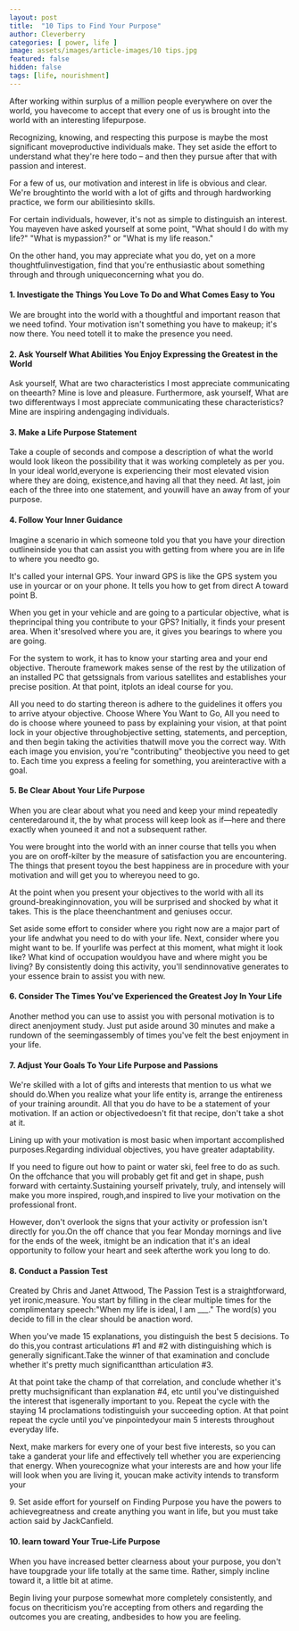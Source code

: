 ```yaml
---
layout: post
title:  "10 Tips to Find Your Purpose"
author: Cleverberry
categories: [ power, life ]
image: assets/images/article-images/10 tips.jpg
featured: false
hidden: false
tags: [life, nourishment]
---
```


<p>After working within surplus of a million people everywhere on over the world, you havecome to accept that every one of us is brought into the world with an interesting lifepurpose. </p>

<p>Recognizing, knowing, and respecting this purpose is maybe the most significant moveproductive individuals make. They set aside the effort to understand what they're here todo – and then they pursue after that with passion and interest. </p>

<P>For a few of us, our motivation and interest in life is obvious and clear. We're broughtinto the world with a lot of gifts and through hardworking practice, we form our abilitiesinto skills.</P>

<p>For certain individuals, however, it's not as simple to distinguish an interest. You mayeven have asked yourself at some point, "What should I do with my life?" "What is mypassion?" or "What is my life reason."</p>

<p>On the other hand, you may appreciate what you do, yet on a more thoughtfulinvestigation, find that you're enthusiastic about something through and through uniqueconcerning what you do.</p>

<h4>1. Investigate the Things You Love To Do and What Comes Easy to You </h4>
<p>We are brought into the world with a thoughtful and important reason that we need tofind. Your motivation isn't something you have to makeup; it's now there. You need totell it to make the presence you need.</p>

<h4>2. Ask Yourself What Abilities You Enjoy Expressing the Greatest in the World </h4>
<p>Ask yourself, What are two characteristics I most appreciate communicating on theearth? Mine is love and pleasure. Furthermore, ask yourself, What are two differentways I most appreciate communicating these characteristics? Mine are inspiring andengaging individuals. </p>

<h4>3. Make a Life Purpose Statement </h4>
<p>Take a couple of seconds and compose a description of what the world would look likeon the possibility that it was working completely as per you. In your ideal world,everyone is experiencing their most elevated vision where they are doing, existence,and having all that they need. At last, join each of the three into one statement, and youwill have an away from of your purpose.</p>

<h4>4. Follow Your Inner Guidance</h4>
<p>Imagine a scenario in which someone told you that you have your direction outlineinside you that can assist you with getting from where you are in life to where you needto go. </p>
<p>It's called your internal GPS. Your inward GPS is like the GPS system you use in yourcar or on your phone. It tells you how to get from direct A toward point B.</p>
<p>When you get in your vehicle and are going to a particular objective, what is theprincipal thing you contribute to your GPS? Initially, it finds your present area. When it'sresolved where you are, it gives you bearings to where you are going. </p>
<p>For the system to work, it has to know your starting area and your end objective. Theroute framework makes sense of the rest by the utilization of an installed PC that getssignals from various satellites and establishes your precise position. At that point, itplots an ideal course for you. </p>
<p>All you need to do starting thereon is adhere to the guidelines it offers you to arrive atyour objective. Choose Where You Want to Go, All you need to do is choose where youneed to pass by explaining your vision, at that point lock in your objective throughobjective setting, statements, and perception, and then begin taking the activities thatwill move you the correct way. With each image you envision, you're "contributing" theobjective you need to get to. Each time you express a feeling for something, you areinteractive with a goal.</p>

<h4>5. Be Clear About Your Life Purpose </h4>
<p>When you are clear about what you need and keep your mind repeatedly centeredaround it, the by what process will keep look as if—here and there exactly when youneed it and not a subsequent rather. </p>
<p>You were brought into the world with an inner course that tells you when you are on oroff-kilter by the measure of satisfaction you are encountering. The things that present toyou the best happiness are in procedure with your motivation and will get you to whereyou need to go. </p>
<p>At the point when you present your objectives to the world with all its ground-breakinginnovation, you will be surprised and shocked by what it takes. This is the place theenchantment and geniuses occur. </p>
<p>Set aside some effort to consider where you right now are a major part of your life andwhat you need to do with your life. Next, consider where you might want to be. If yourlife was perfect at this moment, what might it look like? What kind of occupation wouldyou have and where might you be living? By consistently doing this activity, you'll sendinnovative generates to your essence brain to assist you with new.</p>

<h4>6. Consider The Times You've Experienced the Greatest Joy In Your Life </h4>
<p>Another method you can use to assist you with personal motivation is to direct anenjoyment study. Just put aside around 30 minutes and make a rundown of the seemingassembly of times you've felt the best enjoyment in your life.</p>

<h4>7. Adjust Your Goals To Your Life Purpose and Passions </h4>
<p>We're skilled with a lot of gifts and interests that mention to us what we should do.When you realize what your life entity is, arrange the entireness of your training aroundit. All that you do have to be a statement of your motivation. If an action or objectivedoesn't fit that recipe, don't take a shot at it.</p>
<p>Lining up with your motivation is most basic when important accomplished purposes.Regarding individual objectives, you have greater adaptability. </p>
<p>If you need to figure out how to paint or water ski, feel free to do as such. On the offchance that you will probably get fit and get in shape, push forward with certainty.Sustaining yourself privately, truly, and intensely will make you more inspired, rough,and inspired to live your motivation on the professional front.</p>
<p>However, don't overlook the signs that your activity or profession isn't directly for you.On the off chance that you fear Monday mornings and live for the ends of the week, itmight be an indication that it's an ideal opportunity to follow your heart and seek afterthe work you long to do.</p>

<h4>8. Conduct  a Passion Test </h4>
<p>Created by Chris and Janet Attwood, The Passion Test is a straightforward, yet ironic,measure. You start by filling in the clear multiple times for the complimentary speech:"When my life is ideal, I am ___." The word(s) you decide to fill in the clear should be anaction word.</p>
<p>When you've made 15 explanations, you distinguish the best 5 decisions. To do this,you contrast articulations #1 and #2 with distinguishing which is generally significant.Take the winner of that examination and conclude whether it's pretty much significantthan articulation #3.</p>
<p>At that point take the champ of that correlation, and conclude whether it's pretty muchsignificant  than   explanation   #4,   etc  until   you've   distinguished   the   interest  that  isgenerally important to you. Repeat the cycle with the staying 14 proclamations todistinguish your succeeding option. At that point repeat the cycle until you've pinpointedyour main 5 interests throughout everyday life. </p>
<p>Next, make markers for every one of your best five interests, so you can take a ganderat your life and effectively tell whether you are experiencing that energy. When yourecognize what your interests are and how your life will look when you are living it, youcan make activity intends to transform your</p>

<p>9. Set aside effort for yourself on Finding Purpose you have the powers to achievegreatness and create anything you want in life, but you must take action said by JackCanfield.</p>
<h4>10. learn toward Your True-Life Purpose </h4>
<p>When you have increased better clearness about your purpose, you don't have toupgrade your life totally at the same time. Rather, simply incline toward it, a little bit at atime.</p>
<p>Begin living your purpose somewhat more completely consistently, and focus on thecriticism you're accepting from others and regarding the outcomes you are creating, andbesides to how you are feeling.</p>